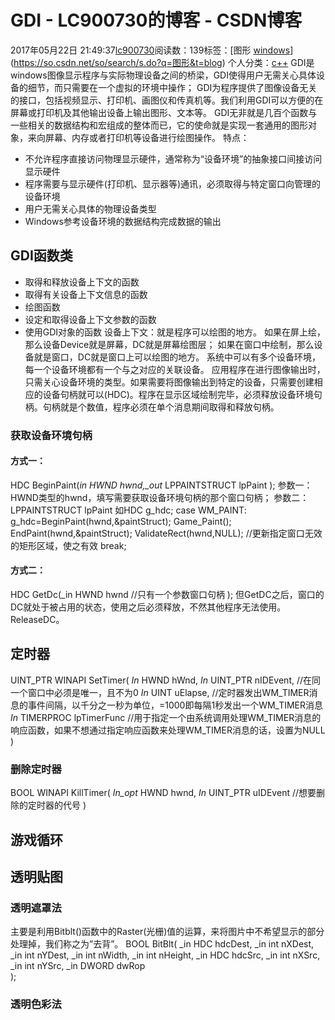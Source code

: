 # GDI - LC900730的博客 - CSDN博客
2017年05月22日 21:49:37[lc900730](https://me.csdn.net/LC900730)阅读数：139标签：[图形																[windows](https://so.csdn.net/so/search/s.do?q=windows&t=blog)](https://so.csdn.net/so/search/s.do?q=图形&t=blog)
个人分类：[c++](https://blog.csdn.net/LC900730/article/category/6933816)
GDI是windows图像显示程序与实际物理设备之间的桥梁，GDI使得用户无需关心具体设备的细节，而只需要在一个虚拟的环境中操作； 
GDI为程序提供了图像设备无关的接口，包括视频显示、打印机、画图仪和传真机等。我们利用GDI可以方便的在屏幕或打印机及其他输出设备上输出图形、文本等。 
GDI无非就是几百个函数与一些相关的数据结构和宏组成的整体而已，它的使命就是实现一套通用的图形对象，来向屏幕、内存或者打印机等设备进行绘图操作。 
特点： 
- 不允许程序直接访问物理显示硬件，通常称为“设备环境”的抽象接口间接访问显示硬件
- 程序需要与显示硬件(打印机、显示器等)通讯，必须取得与特定窗口向管理的设备环境
- 用户无需关心具体的物理设备类型
- Windows参考设备环境的数据结构完成数据的输出
## GDI函数类
- 取得和释放设备上下文的函数
- 取得有关设备上下文信息的函数
- 绘图函数
- 设定和取得设备上下文参数的函数
- 使用GDI对象的函数
设备上下文：就是程序可以绘图的地方。 
如果在屏上绘，那么设备Device就是屏幕，DC就是屏幕绘图层； 
如果在窗口中绘制，那么设备就是窗口，DC就是窗口上可以绘图的地方。 
系统中可以有多个设备环境，每一个设备环境都有一个与之对应的关联设备。 
应用程序在进行图像输出时，只需关心设备环境的类型。如果需要将图像输出到特定的设备，只需要创建相应的设备句柄就可以(HDC)。程序在显示区域绘制完毕，必须释放设备环境句柄。句柄就是个数值，程序必须在单个消息期间取得和释放句柄。
### 获取设备环境句柄
#### 方式一：
HDC BeginPaint(*in HWND hwnd,_out* LPPAINTSTRUCT lpPaint 
); 
参数一：HWND类型的hwnd，填写需要获取设备环境句柄的那个窗口句柄； 
参数二：LPPAINTSTRUCT lpPaint 
如HDC g_hdc; 
case WM_PAINT: 
    g_hdc=BeginPaint(hwnd,&paintStruct); 
    Game_Paint(); 
    EndPaint(hwnd,&paintStruct); 
    ValidateRect(hwnd,NULL);  //更新指定窗口无效的矩形区域，使之有效 
    break;
#### 方式二：
HDC GetDc(_in HWND hwnd    //只有一个参数窗口句柄 
); 
但GetDC之后，窗口的DC就处于被占用的状态，使用之后必须释放，不然其他程序无法使用。 
ReleaseDC。
## 定时器
UINT_PTR WINAPI SetTimer(
*In* HWND hWnd, 
*In* UINT_PTR nIDEvent,   //在同一个窗口中必须是唯一，且不为0 
*In* UINT uElapse,    //定时器发出WM_TIMER消息的事件间隔，以千分之一秒为单位，=1000即每隔1秒发出一个WM_TIMER消息 
*In* TIMERPROC lpTimerFunc    //用于指定一个由系统调用处理WM_TIMER消息的响应函数，如果不想通过指定响应函数来处理WM_TIMER消息的话，设置为NULL 
)
### 删除定时器
BOOL WINAPI KillTimer( 
*In_opt* HWND hwnd, 
*In* UINT_PTR uIDEvent     //想要删除的定时器的代号 
)
## 游戏循环
## 透明贴图
### 透明遮罩法
主要是利用Bitblt()函数中的Raster(光栅)值的运算，来将图片中不希望显示的部分处理掉，我们称之为”去背”。 
BOOL BitBlt( 
_in HDC hdcDest, 
_in int nXDest, 
_in int nYDest, 
_in int nWidth, 
_in int nHeight, 
_in HDC hdcSrc, 
_in int nXSrc, 
_in int nYSrc, 
_in DWORD dwRop  
);
### 透明色彩法
